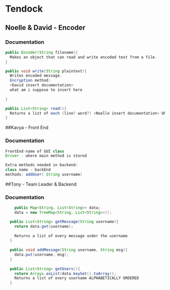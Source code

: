 # Tendock


## Noelle & David - Encoder
### Documentation
```java
public Encoder(String filename){
  Makes an object that can read and write encoded text from a file.
}

public void write(String plaintext){
  Writes encoded message. 
  Encryption method:
  <David insert documentation>
  what am i suppose to insert here
  
}

public List<String> read(){
  Returns a list of each (line? word?) <Noelle insert documentation> UNENCODED
}
```


##Kavya - Front End
### Documentation
```java
FrontEnd-name of GUI class
Driver - where main method is stored

Extra methods needed in backend:
class name - backEnd
methods: addUser( String username)

```

##Tony - Team Leader & Backend
### Documentation
```java
	public Map<String, List<String>> data;	
	data = new TreeMap<String, List<String>>();

  public List<String> getMessage(String username){
    return data.get(username);
    
    Returns a list of every message under the username
  }
  
  public void addMessage(String username, String msg){
    data.put(username, msg);
  }
  
  public List<String> getUsers(){
    return Arrays.asList(data.keySet().toArray();
    Returns a list of every username ALPHABETICALLY ORDERED
  }
  
  
```
